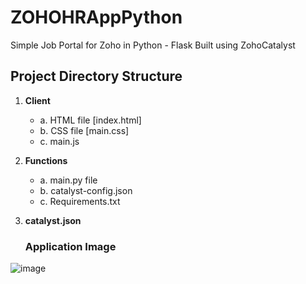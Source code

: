 # ZOHOHRAppPython

Simple Job Portal for Zoho in Python - Flask
Built using ZohoCatalyst

## Project Directory Structure
1. **Client**
   - a. HTML file [index.html]
   - b. CSS file [main.css]
   - c. main.js

2. **Functions**
   - a. main.py file
   - b. catalyst-config.json
   - c. Requirements.txt

3. **catalyst.json**

   ### Application Image



![image](https://github.com/user-attachments/assets/814f2e92-1d3f-42b6-9eb6-76bde919178e)
